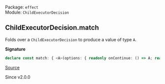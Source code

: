 Package: `effect`<br />
Module: `ChildExecutorDecision`<br />

## ChildExecutorDecision.match

Folds over a `ChildExecutorDecision` to produce a value of type `A`.

**Signature**

```ts
declare const match: { <A>(options: { readonly onContinue: () => A; readonly onClose: (value: unknown) => A; readonly onYield: () => A; }): (self: ChildExecutorDecision) => A; <A>(self: ChildExecutorDecision, options: { readonly onContinue: () => A; readonly onClose: (value: unknown) => A; readonly onYield: () => A; }): A; }
```

[Source](https://github.com/Effect-TS/effect/tree/main/packages/effect/src/ChildExecutorDecision.ts#L130)

Since v2.0.0